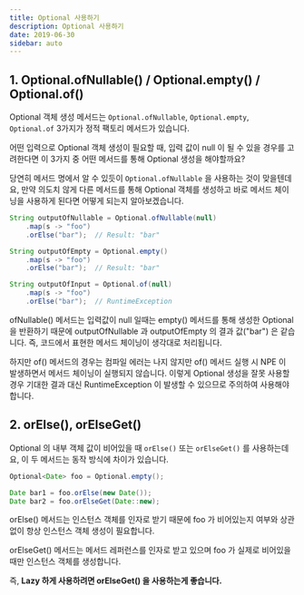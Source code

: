 ```yaml
---
title: Optional 사용하기
description: Optional 사용하기
date: 2019-06-30
sidebar: auto
---
```

## 1. Optional.ofNullable() / Optional.empty() / Optional.of()
Optional 객체 생성 메서드는 `Optional.ofNullable`, `Optional.empty`, `Optional.of` 3가지가 정적 팩토리 메서드가 있습니다.

어떤 입력으로 Optional 객체 생성이 필요할 때, 입력 값이 null 이 될 수 있을 경우를 고려한다면
이 3가지 중 어떤 메서드를 통해 Optional 생성을 해야할까요?

당연히 메서드 명에서 알 수 있듯이 `Optional.ofNullable` 을 사용하는 것이 맞을텐데요,
만약 의도치 않게 다른 메서드를 통해 Optional 객체를 생성하고 바로 메서드 체이닝을 사용하게 된다면 어떻게 되는지 알아보겠습니다.  
 
```java
String outputOfNullable = Optional.ofNullable(null)
    .map(s -> "foo")
    .orElse("bar");  // Result: "bar"

String outputOfEmpty = Optional.empty()
    .map(s -> "foo")
    .orElse("bar");  // Result: "bar"

String outputOfInput = Optional.of(null)
    .map(s -> "foo")
    .orElse("bar");  // RuntimeException
```

ofNullable() 메서드는 입력값이 null 일때는 empty() 메서드를 통해 생성한 Optional 을 반환하기 때문에
outputOfNullable 과 outputOfEmpty 의 결과 값("bar") 은 같습니다.
즉, 코드에서 표현한 메서드 체이닝이 생각대로 처리됩니다.

하지만 of() 메서드의 경우는 컴파일 에러는 나지 않지만 of() 메서드 실행 시 NPE 이 발생하면서 메서드 체이닝이 실행되지 않습니다.
이렇게 Optional 생성을 잘못 사용할 경우 기대한 결과 대신 RuntimeException 이 발생할 수 있으므로 주의하여 사용해야 합니다.

## 2. orElse(), orElseGet()
Optional 의 내부 객체 값이 비어있을 때 `orElse()` 또는 `orElseGet()` 를 사용하는데요,
이 두 메서드는 동작 방식에 차이가 있습니다. 

```java
Optional<Date> foo = Optional.empty();

Date bar1 = foo.orElse(new Date());
Date bar2 = foo.orElseGet(Date::new);
```
orElse() 메서드는 인스턴스 객체를 인자로 받기 때문에 foo 가 비어있는지 여부와 상관없이 항상 인스턴스 객체 생성이 필요합니다.

orElseGet() 메서드는 메서드 레퍼런스를 인자로 받고 있으며 foo 가 실제로 비어있을 때만 인스턴스 객체를 생성합니다.

즉, **Lazy 하게 사용하려면 orElseGet() 을 사용하는게 좋습니다.**